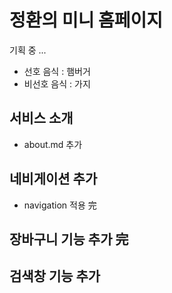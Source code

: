 # 정환의 미니 홈페이지
기획 중 ...
- 선호 음식 : 햄버거
- 비선호 음식 : 가지


## 서비스 소개
- about.md 추가

## 네비게이션 추가
- navigation 적용 完

## 장바구니 기능 추가 完

## 검색창 기능 추가